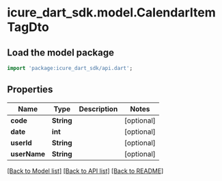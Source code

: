 # icure_dart_sdk.model.CalendarItemTagDto

## Load the model package
```dart
import 'package:icure_dart_sdk/api.dart';
```

## Properties
Name | Type | Description | Notes
------------ | ------------- | ------------- | -------------
**code** | **String** |  | [optional] 
**date** | **int** |  | [optional] 
**userId** | **String** |  | [optional] 
**userName** | **String** |  | [optional] 

[[Back to Model list]](../README.md#documentation-for-models) [[Back to API list]](../README.md#documentation-for-api-endpoints) [[Back to README]](../README.md)


